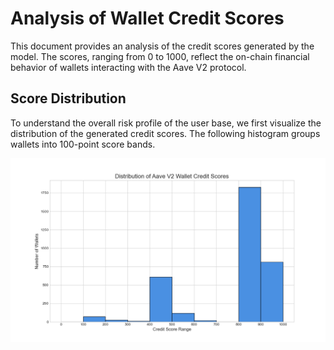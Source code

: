 # Analysis of Wallet Credit Scores

This document provides an analysis of the credit scores generated by the model. The scores, ranging from 0 to 1000, reflect the on-chain financial behavior of wallets interacting with the Aave V2 protocol.

## Score Distribution

To understand the overall risk profile of the user base, we first visualize the distribution of the generated credit scores. The following histogram groups wallets into 100-point score bands.

![Score Distribution](score_distribution.png)

